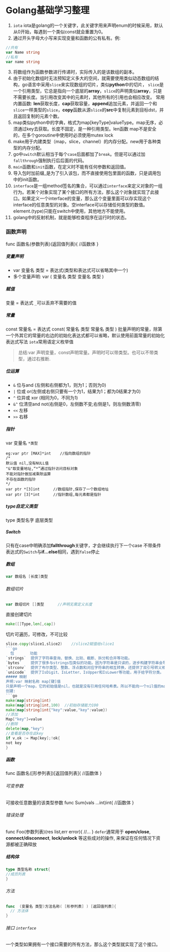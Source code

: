 # Golang基础学习整理


1. `iota` iota是golang的一个关键字，此关键字用来声明enum的时候采用，默认从0开始，每遇到一个类似const就会重置为0。
2. 通过开头字母大小写来实现变量和函数的公有私有。例:
```go
//共有
var Name string
//私有
var name string
```
<!--more-->
3. 将数组作为函数参数进行传递时，实际传入的是该数组的副本。
4. 由于初始化数组时无法预知定义多大的空间，就需要使用类似动态数组的结构，go语言中采用`slice`来实现数组的切片，类似**python**中的切片，
`slice`是一个引用类型，它总是指向一个底层的**array**，`slice`的声明类似**array**，只是不需要长度。当引用改变其中的元素时，其他所有的引用也会相应改变。
常用内置函数: **len**获取长度，**cap**获取容量，**append**追加元素，并返回一个和`slice`一样类型的`slice`，**copy**函数从源`slice`的**src**中复制元素到目标dst，并且返回复制的元素个数。
5. map类似python中的字典，格式为map[keyType]valueType。map无序，必须通过key去获取。长度不固定，是一种引用类型。len函数
map不是安全的，在多个goroutine中使用时必须使用mutex lock
6. make用于内建类型（map，slice，channel）的内存分配。new用于各种类型的内存分配。
7. go中`switch`默认相当于每个`case`后面都加了`break`。但是可以通过加`fallthrough`强制执行后后面的代码。
8. `main`函数和`init`函数，在定义时不能有任何参数和返回值。
9. 导入包时加前缀_是为了引入该包，而不直接使用包里面的函数，只是调用包中的init函数。
10. `interface`是一组method签名的集合，可以通过`interface`来定义对象的一组行为。若某个对象实现了某个接口的所有方法，那么这个对象就实现了此接口。如果定义一个interface的变量，那么这个变量里面可以存实现这个interface的任意类型的对象。空interface可以存储任何类型的数值。
element.(type)只能在switch中使用，其他地方不能使用。
11. golang中的反射机制，就是能够检查程序在运行时的状态。



### 函数声明
func 函数名(参数列表)(返回值列表){
//函数体
}
##### 变量声明
- var 变量名 类型 = 表达式(类型和表达式可以省略其中一个)
- 多个变量声明: 
var (
变量名 类型
变量名 类型
)
##### 赋值
变量 = 表达式
`_`可以丢弃不需要的值
##### 常量
const 常量名 = 表达式
const(
常量名 类型
常量名 类型
)
批量声明的常量，除第一个外其它的常量的右边的初始化表达式都可以省略，默认使用前面常量的初始化表达式写法
`iota`常用语定义枚举值
> 总结:var 声明变量，const声明常量。声明时可以带类型。也可以不带类型，通过右推断.

##### 位运算
- `&` 位与and (左侧和右侧都为1，则为1；否则为0)
- `|` 位或 or(左侧或右侧只要有一个为1，结果为1；都为0结果才为0)
- `^` 位异或 xor (相同为0，不同为1)
- `&^` 位清空and not(右侧是0，左侧数不变;右侧是1，则左侧数清零)
- `<<` 左移
- `>>` 右移
##### 指针
var 变量名 `*类型`
```
eg:var ptr [MAX]*int    //指向数组的指针
/*
默认值 nil,没有NULL值
"&"取变量地址,“*”通过指针访问目标对象
不能对指针做加减乘除运算
不存在函数的指针
*/
var ptr *[3]int      //数组指针,保存了一个数组地址
var ptr [3]*int      //指针数组,每元素都是指针
```
##### type自定义类型
type 类型名字 底层类型
##### Switch
只有在case中明确添加**fallthrough**关键字，才会继续执行下一个case
不带条件表达式的`Switch`与**if...else**相同，遇到`false`停止
##### 数组
```go
var 数组名 [长度]类型
```
###### 数组切片
```go
var 数组切片 []类型      //声明无需定义长度
```
直接创建切片
```go
make([]Type,len[,cap])
```
切片可遍历，可修改，不可比较
```go
slice.copy(slice1,slice2)    //slice2赋值给slice1
```go
  包       功能
`strings`  提供了字符串查询、替换、比较、截断、拆分和合并等功能。
`bytes`    提供了很多与strings包类似的功能。因为字符串是只读的，逐步构建字符串会导致很多分配和复制，这种情况下，使用bytes.Buffer类型将会更有效。
`strconv`  提供了布尔类型、整数、浮点数和对应字符串的相互转换，还提供了双引号转义相关的转换。
`unicode`  提供了IsDigit、IsLetter、IsUpper和IsLower等功能，用于给字符分类。
##### 映射
声明:var 映射名称 map[键]值
只是声明一个map，它的初始值是nil，也就是没有引用任何哈希表。所以不能向一个nil值的map存入元素
创建:
```go
make(map[string]int)
make(map[string]int,100)  //初始存储能力100
make(map[string]int{"key":value,"key":value})
//添加
Map["key"]=value
//删除
delete(map,"key")
//查看是否存在此key
if v,ok := Map[key];!ok{
not key
}
```
##### 函数
func 函数名([形参列表])[返回值列表]{
//函数体
}
###### 可变参数
可接收任意数量的该类型参数
func Sum(vals ...int)int{
//函数体
}
###### 错误处理
func Foo(参数列表)(res list,err error){
//...
}
`defer`通常用于 **open/close**, **connect/disconnect**, **lock/unlock** 等这些成对的操作, 来保证在任何情况下资源都被正确释放
##### 结构体
```go
type 类型名称 struct{
//成员列表
}
```
###### 方法
```go
func  (变量名 类型)方法名称( [形参列表] ) [返回值列表]{
  // 方法体
}
```
###### 接口 `interface`
一个类型如果拥有一个接口需要的所有方法，那么这个类型就实现了这个接口。

